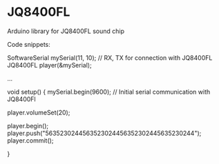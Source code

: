 # JQ8400FL
Arduino library for JQ8400FL sound chip


Code snippets:


SoftwareSerial mySerial(11, 10); // RX, TX for connection with JQ8400FL
JQ8400FL player(&mySerial);

...

void setup() {
  mySerial.begin(9600); // Initial serial communication with JQ8400Fl

  player.volumeSet(20);

  player.begin();
  player.push("5635230244563523024456352302445635230244");
  player.commit();

}